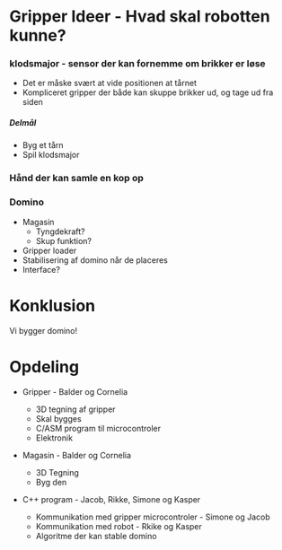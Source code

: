 # Gripper Ideer - Hvad skal robotten kunne?

### klodsmajor - sensor der kan fornemme om brikker er løse
- Det er måske svært at vide positionen at tårnet
- Kompliceret gripper der både kan skuppe brikker ud, og tage ud fra siden

##### Delmål
- Byg et tårn
- Spil klodsmajor 


### Hånd der kan samle en kop op

### Domino
- Magasin
    - Tyngdekraft?
    - Skup funktion?
- Gripper loader
- Stabilisering af domino når de placeres
- Interface?

# Konklusion
Vi bygger domino!


# Opdeling
- Gripper - Balder og Cornelia
    - 3D tegning af gripper
    - Skal bygges
    - C/ASM program til microcontroler
    - Elektronik

- Magasin - Balder og Cornelia
    - 3D Tegning
    - Byg den

- C++ program - Jacob, Rikke, Simone og Kasper
    - Kommunikation med gripper microcontroler  - Simone og Jacob
    - Kommunikation med robot - Rkike og Kasper
    - Algoritme der kan stable domino

